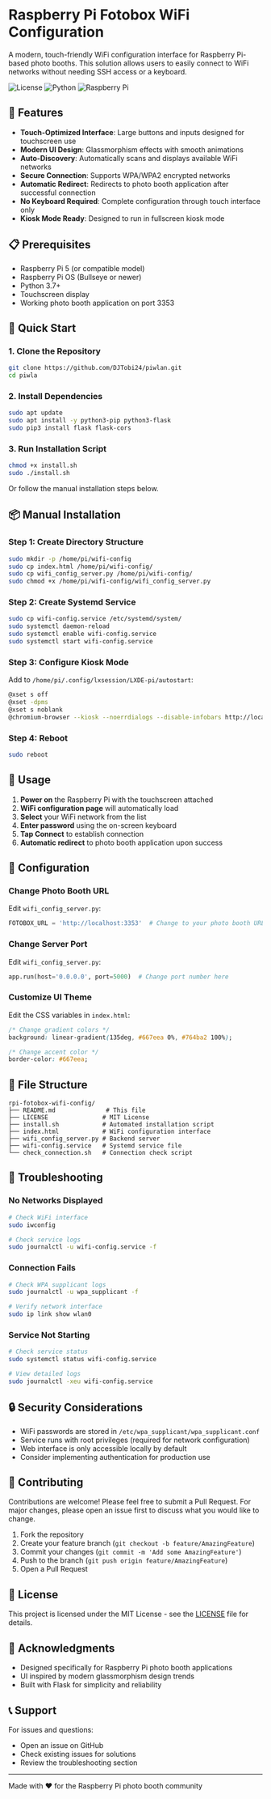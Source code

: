 # Raspberry Pi Fotobox WiFi Configuration

A modern, touch-friendly WiFi configuration interface for Raspberry Pi-based photo booths. This solution allows users to easily connect to WiFi networks without needing SSH access or a keyboard.

![License](https://img.shields.io/badge/license-MIT-blue.svg)
![Python](https://img.shields.io/badge/python-3.7+-blue.svg)
![Raspberry Pi](https://img.shields.io/badge/Raspberry%20Pi-5-red.svg)

## 🌟 Features

- **Touch-Optimized Interface**: Large buttons and inputs designed for touchscreen use
- **Modern UI Design**: Glassmorphism effects with smooth animations
- **Auto-Discovery**: Automatically scans and displays available WiFi networks
- **Secure Connection**: Supports WPA/WPA2 encrypted networks
- **Automatic Redirect**: Redirects to photo booth application after successful connection
- **No Keyboard Required**: Complete configuration through touch interface only
- **Kiosk Mode Ready**: Designed to run in fullscreen kiosk mode

## 📋 Prerequisites

- Raspberry Pi 5 (or compatible model)
- Raspberry Pi OS (Bullseye or newer)
- Python 3.7+
- Touchscreen display
- Working photo booth application on port 3353

## 🚀 Quick Start

### 1. Clone the Repository

```bash
git clone https://github.com/DJTobi24/piwlan.git
cd piwla
```

### 2. Install Dependencies

```bash
sudo apt update
sudo apt install -y python3-pip python3-flask
sudo pip3 install flask flask-cors
```

### 3. Run Installation Script

```bash
chmod +x install.sh
sudo ./install.sh
```

Or follow the manual installation steps below.

## 📦 Manual Installation

### Step 1: Create Directory Structure

```bash
sudo mkdir -p /home/pi/wifi-config
sudo cp index.html /home/pi/wifi-config/
sudo cp wifi_config_server.py /home/pi/wifi-config/
sudo chmod +x /home/pi/wifi-config/wifi_config_server.py
```

### Step 2: Create Systemd Service

```bash
sudo cp wifi-config.service /etc/systemd/system/
sudo systemctl daemon-reload
sudo systemctl enable wifi-config.service
sudo systemctl start wifi-config.service
```

### Step 3: Configure Kiosk Mode

Add to `/home/pi/.config/lxsession/LXDE-pi/autostart`:

```bash
@xset s off
@xset -dpms
@xset s noblank
@chromium-browser --kiosk --noerrdialogs --disable-infobars http://localhost:5000
```

### Step 4: Reboot

```bash
sudo reboot
```

## 🎯 Usage

1. **Power on** the Raspberry Pi with the touchscreen attached
2. **WiFi configuration page** will automatically load
3. **Select** your WiFi network from the list
4. **Enter password** using the on-screen keyboard
5. **Tap Connect** to establish connection
6. **Automatic redirect** to photo booth application upon success

## 🔧 Configuration

### Change Photo Booth URL

Edit `wifi_config_server.py`:

```python
FOTOBOX_URL = 'http://localhost:3353'  # Change to your photo booth URL
```

### Change Server Port

Edit `wifi_config_server.py`:

```python
app.run(host='0.0.0.0', port=5000)  # Change port number here
```

### Customize UI Theme

Edit the CSS variables in `index.html`:

```css
/* Change gradient colors */
background: linear-gradient(135deg, #667eea 0%, #764ba2 100%);

/* Change accent color */
border-color: #667eea;
```

## 📁 File Structure

```
rpi-fotobox-wifi-config/
├── README.md              # This file
├── LICENSE               # MIT License
├── install.sh            # Automated installation script
├── index.html            # WiFi configuration interface
├── wifi_config_server.py # Backend server
├── wifi-config.service   # Systemd service file
└── check_connection.sh   # Connection check script
```

## 🐛 Troubleshooting

### No Networks Displayed

```bash
# Check WiFi interface
sudo iwconfig

# Check service logs
sudo journalctl -u wifi-config.service -f
```

### Connection Fails

```bash
# Check WPA supplicant logs
sudo journalctl -u wpa_supplicant -f

# Verify network interface
sudo ip link show wlan0
```

### Service Not Starting

```bash
# Check service status
sudo systemctl status wifi-config.service

# View detailed logs
sudo journalctl -xeu wifi-config.service
```

## 🔒 Security Considerations

- WiFi passwords are stored in `/etc/wpa_supplicant/wpa_supplicant.conf`
- Service runs with root privileges (required for network configuration)
- Web interface is only accessible locally by default
- Consider implementing authentication for production use

## 🤝 Contributing

Contributions are welcome! Please feel free to submit a Pull Request. For major changes, please open an issue first to discuss what you would like to change.

1. Fork the repository
2. Create your feature branch (`git checkout -b feature/AmazingFeature`)
3. Commit your changes (`git commit -m 'Add some AmazingFeature'`)
4. Push to the branch (`git push origin feature/AmazingFeature`)
5. Open a Pull Request

## 📝 License

This project is licensed under the MIT License - see the [LICENSE](LICENSE) file for details.

## 🙏 Acknowledgments

- Designed specifically for Raspberry Pi photo booth applications
- UI inspired by modern glassmorphism design trends
- Built with Flask for simplicity and reliability

## 📞 Support

For issues and questions:
- Open an issue on GitHub
- Check existing issues for solutions
- Review the troubleshooting section

---

Made with ❤️ for the Raspberry Pi photo booth community
